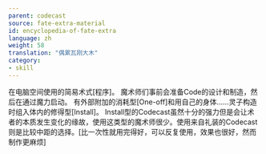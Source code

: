 ```yaml
---
parent: codecast
source: fate-extra-material
id: encyclopedia-of-fate-extra
language: zh
weight: 58
translation: "偶累瓦刚大木"
category:
- skill
---
```


在电脑空间使用的简易术式[程序]。
魔术师们事前会准备Code的设计和制造，然后在通过魔力启动。
有外部附加的消耗型[One-off]和用自己的身体……灵子构造时组入体内的修得型[Install]。
Install型的Codecast虽然十分的强力但是会让术者的本质发生变化的缘故，使用这类型的魔术师很少。使用来自礼装的Codecast则是比较中距的选择。[比一次性就用完得好，可以反复使用，效果也很好，然而制作更麻烦]
